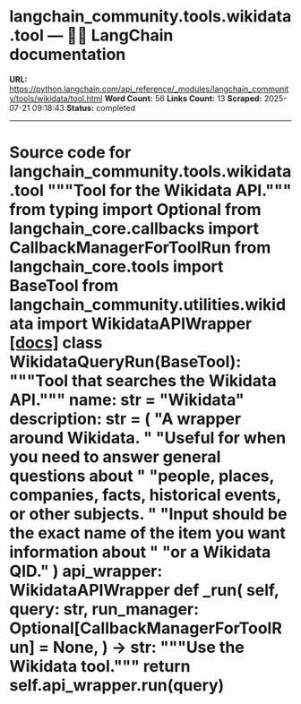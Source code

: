 # langchain_community.tools.wikidata.tool — 🦜🔗 LangChain  documentation

**URL:** https://python.langchain.com/api_reference/_modules/langchain_community/tools/wikidata/tool.html
**Word Count:** 56
**Links Count:** 13
**Scraped:** 2025-07-21 09:18:43
**Status:** completed

---

# Source code for langchain\_community.tools.wikidata.tool               """Tool for the Wikidata API."""          from typing import Optional          from langchain_core.callbacks import CallbackManagerForToolRun     from langchain_core.tools import BaseTool          from langchain_community.utilities.wikidata import WikidataAPIWrapper                              [[docs]](https://python.langchain.com/api_reference/community/tools/langchain_community.tools.wikidata.tool.WikidataQueryRun.html#langchain_community.tools.wikidata.tool.WikidataQueryRun)     class WikidataQueryRun(BaseTool):         """Tool that searches the Wikidata API."""              name: str = "Wikidata"         description: str = (             "A wrapper around Wikidata. "             "Useful for when you need to answer general questions about "             "people, places, companies, facts, historical events, or other subjects. "             "Input should be the exact name of the item you want information about "             "or a Wikidata QID."         )         api_wrapper: WikidataAPIWrapper              def _run(             self,             query: str,             run_manager: Optional[CallbackManagerForToolRun] = None,         ) -> str:             """Use the Wikidata tool."""             return self.api_wrapper.run(query)